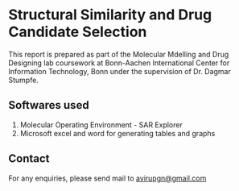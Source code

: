 # Structural Similarity and Drug Candidate Selection

This report is prepared as part of the Molecular Mdelling and Drug Designing lab coursework at Bonn-Aachen International  Center for Information Technology, Bonn under the supervision of Dr. Dagmar Stumpfe. 


## Softwares used
1. Molecular Operating Environment - SAR Explorer
2. Microsoft excel and word for generating tables and graphs

## Contact
For any enquiries, please send mail to avirupgn@gmail.com
